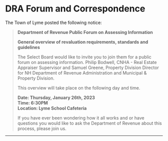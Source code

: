 # DRA Forum and Correspondence

The Town of Lyme posted the following notice:

> **Department of Revenue Public Forum on Assessing Information**
>
> **General overview of revaluation requirements, standards and guidelines**
>
> The Select Board would like to invite you to join them for a public forum on assessing information. Philip Bodwell, CNHA - Real Estate Appraiser Supervisor and Samuel Greene, Property Division Director for NH Department of Revenue Administration and Municipal & Property Division.
>
> This overview will take place on the following day and time.
>
> **Date: Thursday, January 26th, 2023**<br />
> **Time: 6:30PM**<br />
> **Location: Lyme School Cafeteria**
>
> If you have ever been wondering how it all works and or have questions you would like to ask the Department of Revenue about this process, please join us.

---

